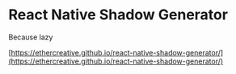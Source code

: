 # React Native Shadow Generator
Because lazy

[https://ethercreative.github.io/react-native-shadow-generator/](https://ethercreative.github.io/react-native-shadow-generator/)
